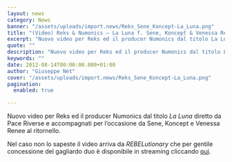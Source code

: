 ```yaml
---
layout: news
category: News
banner: "/assets/uploads/import.news/Reks_Sene_Koncept-La_Luna.png"
title: "(Video) Reks & Numonics – La Luna f. Sene, Koncept & Venessa Renee"
excerpt: "Nuovo video per Reks ed il producer Numonics dal titolo La Luna diretto da Pace Riverse e accompagnati per l’occasione da Sene, Koncept e Venessa Renee al ritornello. Nel caso non lo sapeste il video arriva da REBELutionary che per gentile concessione del gagliardo duo è disponibile in streaming cliccando qui.  "
quote: ""
description: "Nuovo video per Reks ed il producer Numonics dal titolo La Luna diretto da Pace Riverse e accompagnati per l’occasione da Sene, Koncept e Venessa Renee al ritornello. Nel caso non lo sapeste il video arriva da REBELutionary che per gentile concessione del gagliardo duo è disponibile in streaming cliccando qui.  "
keywords: ""
date: 2012-08-14T00:00:00.000+01:00
author: "Giuseppe Net"
cover: "/assets/uploads/import.news/Reks_Sene_Koncept-La_Luna.png"
pagination:
  enabled: true

---
```


Nuovo video per Reks ed il producer Numonics dal titolo _La Luna_ diretto da Pace Riverse e accompagnati per l’occasione da Sene, Koncept e Venessa Renee al ritornello.

Nel caso non lo sapeste il video arriva da _REBELutionary_ che per gentile concessione del gagliardo duo è disponibile in streaming cliccando [qui](https://hotmc.com/lp-in-streaming-reks-numonics-rebelutionary/?preview=true&preview%5Fid=9766&preview%5Fnonce=6f96c0d653).